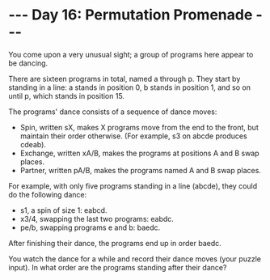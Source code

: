 # --- Day 16: Permutation Promenade ---

You come upon a very unusual sight; a group of programs here appear to be dancing.

There are sixteen programs in total, named a through p. They start by standing in a line: a stands in position 0, b stands in position 1, and so on until p, which stands in position 15.

The programs' dance consists of a sequence of dance moves:

  - Spin, written sX, makes X programs move from the end to the front, but maintain their order otherwise. (For example, s3 on abcde produces cdeab).
  - Exchange, written xA/B, makes the programs at positions A and B swap places.
  - Partner, written pA/B, makes the programs named A and B swap places.

For example, with only five programs standing in a line (abcde), they could do the following dance:

  - s1, a spin of size 1: eabcd.
  - x3/4, swapping the last two programs: eabdc.
  - pe/b, swapping programs e and b: baedc.

After finishing their dance, the programs end up in order baedc.

You watch the dance for a while and record their dance moves (your puzzle input). In what order are the programs standing after their dance?